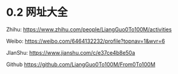0.2 网址大全
===





Zhihu:
https://www.zhihu.com/people/LiangGuo0To100M/activities



Weibo:
https://weibo.com/6464132232/profile?topnav=1&wvr=6


JIanShu:
https://www.jianshu.com/c/e37ce4b8e50a


Github
https://github.com/LiangGuo0To100M/From0To100M




